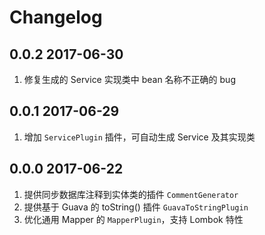# Changelog

## 0.0.2 2017-06-30
1. 修复生成的 Service 实现类中 bean 名称不正确的 bug

## 0.0.1 2017-06-29
1. 增加 `ServicePlugin` 插件，可自动生成 Service 及其实现类

## 0.0.0 2017-06-22
1. 提供同步数据库注释到实体类的插件 `CommentGenerator`
2. 提供基于 Guava 的 toString() 插件 `GuavaToStringPlugin`
3. 优化通用 Mapper 的 `MapperPlugin`，支持 Lombok 特性